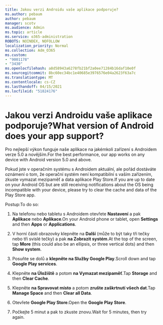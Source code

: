 ```yaml
---
title: Jakou verzi Androidu vaše aplikace podporuje?
ms.author: pebaum
author: pebaum
manager: scotv
ms.audience: Admin
ms.topic: article
ms.service: o365-administration
ROBOTS: NOINDEX, NOFOLLOW
localization_priority: Normal
ms.collection: Adm_O365
ms.custom:
- "9001178"
- "3430"
ms.openlocfilehash: a8d58943a6278fb21bf2a0ee71284b16daf10e0f
ms.sourcegitcommit: 8bc60ec34bc1e40685e3976576e04a2623f63a7c
ms.translationtype: MT
ms.contentlocale: cs-CZ
ms.lasthandoff: 04/15/2021
ms.locfileid: "51824176"
---
```

# <a name="what-version-of-android-does-your-app-support"></a><span data-ttu-id="4d763-102">Jakou verzi Androidu vaše aplikace podporuje?</span><span class="sxs-lookup"><span data-stu-id="4d763-102">What version of Android does your app support?</span></span>

<span data-ttu-id="4d763-103">Pro nejlepší výkon funguje naše aplikace na jakémkoli zařízení s Androidem verze 5.0 a novějším.</span><span class="sxs-lookup"><span data-stu-id="4d763-103">For the best performance, our app works on any device with Android version 5.0 and above.</span></span>

<span data-ttu-id="4d763-104">Pokud jste v operačním systému s Androidem aktuální, ale pořád dostáváte oznámení o tom, že operační systém není kompatibilní s vaším zařízením, zkuste vymazat mezipaměť a data aplikace Play Store.</span><span class="sxs-lookup"><span data-stu-id="4d763-104">If you are up to date on your Android OS but are still receiving notifications about the OS being incompatible with your device, please try to clear the cache and data of the Play Store app.</span></span>

<span data-ttu-id="4d763-105">Postup:</span><span class="sxs-lookup"><span data-stu-id="4d763-105">To do so:</span></span> 

1. <span data-ttu-id="4d763-106">Na telefonu nebo tabletu s Androidem otevřete **Nastavení** a pak **Aplikace** nebo **Aplikace**.</span><span class="sxs-lookup"><span data-stu-id="4d763-106">On your Android phone or tablet, open **Settings** and then **Apps** or **Applications**.</span></span>

2. <span data-ttu-id="4d763-107">V horní části obrazovky klepněte na **Další** (může to být taky tři tečky nebo tři svislé tečky) a pak **na Zobrazit systém**.</span><span class="sxs-lookup"><span data-stu-id="4d763-107">At the top of the screen, tap **More** (this could also be an ellipsis, or three vertical dots) and then **Show system**.</span></span> 

3. <span data-ttu-id="4d763-108">Posuňte se dolů a **klepněte na Služby Google Play**.</span><span class="sxs-lookup"><span data-stu-id="4d763-108">Scroll down and tap **Google Play services**.</span></span> 

4. <span data-ttu-id="4d763-109">Klepněte **na Úložiště** a potom **na Vymazat mezipaměť**.</span><span class="sxs-lookup"><span data-stu-id="4d763-109">Tap **Storage** and then **Clear Cache**.</span></span> 

5. <span data-ttu-id="4d763-110">Klepněte **na Spravovat místo** a potom **zrušte zaškrtnutí všech dat**.</span><span class="sxs-lookup"><span data-stu-id="4d763-110">Tap **Manage Space** and then **Clear all Data**.</span></span> 

6. <span data-ttu-id="4d763-111">Otevřete **Google Play Store**.</span><span class="sxs-lookup"><span data-stu-id="4d763-111">Open the **Google Play Store**.</span></span> 

7. <span data-ttu-id="4d763-112">Počkejte 5 minut a pak to zkuste znovu.</span><span class="sxs-lookup"><span data-stu-id="4d763-112">Wait for 5 minutes, then try again.</span></span> 